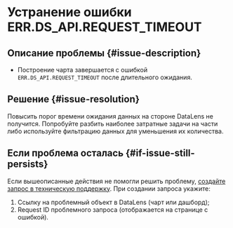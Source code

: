 # Устранение ошибки ERR.DS_API.REQUEST_TIMEOUT


## Описание проблемы {#issue-description}

* Построение чарта завершается с ошибкой `ERR.DS_API.REQUEST_TIMEOUT` после длительного ожидания.

## Решение {#issue-resolution}

Повысить порог времени ожидания данных на стороне DataLens не получится. Попробуйте разбить наиболее затратные задачи на части либо используйте фильтрацию данных для уменьшения их количества.

## Если проблема осталась {#if-issue-still-persists}

Если вышеописанные действия не помогли решить проблему, [создайте запрос в техническую поддержку](https://console.cloud.yandex.ru/support?section=contact).
При создании запроса укажите:

1. Ссылку на проблемный объект в DataLens (чарт или дашборд);
2. Request ID проблемного запроса (отображается на странице с ошибкой).
